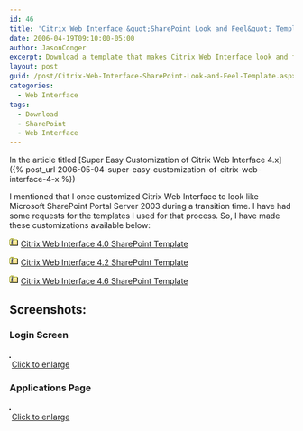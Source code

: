 ```yaml
---
id: 46
title: 'Citrix Web Interface &quot;SharePoint Look and Feel&quot; Template'
date: 2006-04-19T09:10:00-05:00
author: JasonConger
excerpt: Download a template that makes Citrix Web Interface look and feel like Microsoft Office SharePoint Portal Server 2003.
layout: post
guid: /post/Citrix-Web-Interface-SharePoint-Look-and-Feel-Template.aspx
categories:
  - Web Interface
tags:
  - Download
  - SharePoint
  - Web Interface
---
```


In the article titled [Super Easy Customization of Citrix Web Interface 4.x]({% post_url 2006-05-04-super-easy-customization-of-citrix-web-interface-4-x %})

I mentioned that I once customized Citrix Web Interface to look like Microsoft SharePoint Portal Server 2003 during a transition time. I have had some requests for the templates I used for that process. So, I have made these customizations available below:

![](/assets/img/2006/04/19/zip_small.gif) <a href="http://www.jasonconger.com/downloads/wi_sps_template.zip">Citrix Web Interface 4.0 SharePoint Template</a>

![](/assets/img/2006/04/19/zip_small.gif) <a href="http://www.jasonconger.com/downloads/wi4.2_sps_template.zip">Citrix Web Interface 4.2 SharePoint Template</a>

![](/assets/img/2006/04/19/zip_small.gif) <a href="http://www.jasonconger.com/downloads/WImods/SPS_Layouts/JasonConger.com_WI46_sps.zip">Citrix Web Interface 4.6 SharePoint Template</a>

## Screenshots:

### Login Screen
<img style="border: 1px solid #000" src="http://www.jasonconger.com/images/articleImages/WICustomize/login_small.gif" alt="" /><br /><img src="http://www.jasonconger.com/images/magnify.gif" alt="" align="absBottom" /> <a class="enlarge" href="http://www.jasonconger.com/images/articleImages/WICustomize/login_large.gif" target="_blank">Click to enlarge</a>

### Applications Page
<img style="border: 1px solid #000" src="http://www.jasonconger.com/images/articleImages/WICustomize/WISPS2003_small.gif" alt="" /><br /><img src="http://www.jasonconger.com/images/magnify.gif" alt="" align="absBottom" /> <a class="enlarge" href="http://www.jasonconger.com/images/articleImages/WICustomize/WISPS2003.gif" target="_blank">Click to enlarge</a>
